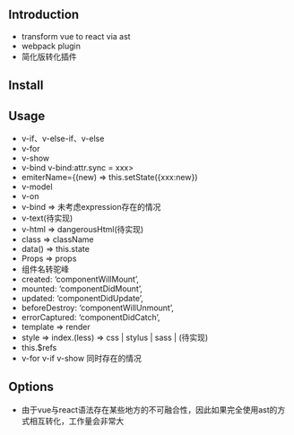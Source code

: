 
## Introduction
- transform vue to react via ast
- webpack plugin
- 简化版转化插件

## Install


## Usage
 - v-if、v-else-if、v-else
 - v-for
 - v-show
 - v-bind v-bind:attr.sync = xxx>
 - emiterName={(new) => this.setState({xxx:new})
 - v-model
 - v-on
 - v-bind => 未考虑expression存在的情况
 - v-text(待实现)
 - v-html => dangerousHtml(待实现)
 - class => className
 - data() => this.state
 - Props => props
 - 组件名转驼峰
 - created: ‘componentWillMount’,
 - mounted: ‘componentDidMount’,
 - updated: ‘componentDidUpdate’,
 - beforeDestroy: ‘componentWillUnmount’,
 - errorCaptured: ‘componentDidCatch’,
 - template => render
 - style => index.(less) => css | stylus | sass | (待实现)
 - this.$refs
 - v-for v-if v-show 同时存在的情况

## Options
- 由于vue与react语法存在某些地方的不可融合性，因此如果完全使用ast的方式相互转化，工作量会非常大